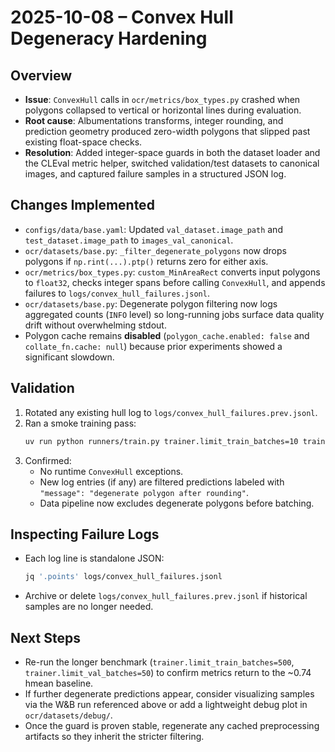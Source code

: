 # 2025-10-08 – Convex Hull Degeneracy Hardening

## Overview
- **Issue**: `ConvexHull` calls in `ocr/metrics/box_types.py` crashed when polygons collapsed to vertical or horizontal lines during evaluation.
- **Root cause**: Albumentations transforms, integer rounding, and prediction geometry produced zero-width polygons that slipped past existing float-space checks.
- **Resolution**: Added integer-space guards in both the dataset loader and the CLEval metric helper, switched validation/test datasets to canonical images, and captured failure samples in a structured JSON log.

## Changes Implemented
- `configs/data/base.yaml`: Updated `val_dataset.image_path` and `test_dataset.image_path` to `images_val_canonical`.
- `ocr/datasets/base.py`: `_filter_degenerate_polygons` now drops polygons if `np.rint(...).ptp()` returns zero for either axis.
- `ocr/metrics/box_types.py`: `custom_MinAreaRect` converts input polygons to `float32`, checks integer spans before calling `ConvexHull`, and appends failures to `logs/convex_hull_failures.jsonl`.
- `ocr/datasets/base.py`: Degenerate polygon filtering now logs aggregated counts (`INFO` level) so long-running jobs surface data quality drift without overwhelming stdout.
- Polygon cache remains **disabled** (`polygon_cache.enabled: false` and `collate_fn.cache: null`) because prior experiments showed a significant slowdown.

## Validation
1. Rotated any existing hull log to `logs/convex_hull_failures.prev.jsonl`.
2. Ran a smoke training pass:
   ```bash
   uv run python runners/train.py trainer.limit_train_batches=10 trainer.limit_val_batches=5 trainer.max_epochs=1
   ```
3. Confirmed:
   - No runtime `ConvexHull` exceptions.
   - New log entries (if any) are filtered predictions labeled with `"message": "degenerate polygon after rounding"`.
   - Data pipeline now excludes degenerate polygons before batching.

## Inspecting Failure Logs
- Each log line is standalone JSON:
  ```bash
  jq '.points' logs/convex_hull_failures.jsonl
  ```
- Archive or delete `logs/convex_hull_failures.prev.jsonl` if historical samples are no longer needed.

## Next Steps
- Re-run the longer benchmark (`trainer.limit_train_batches=500`, `trainer.limit_val_batches=50`) to confirm metrics return to the ~0.74 hmean baseline.
- If further degenerate predictions appear, consider visualizing samples via the W&B run referenced above or add a lightweight debug plot in `ocr/datasets/debug/`.
- Once the guard is proven stable, regenerate any cached preprocessing artifacts so they inherit the stricter filtering.
